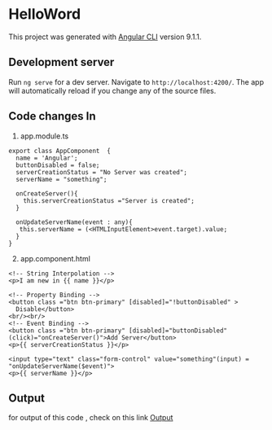 # HelloWord

This project was generated with [Angular CLI](https://github.com/angular/angular-cli) version 9.1.1.

## Development server

Run `ng serve` for a dev server. Navigate to `http://localhost:4200/`. The app will automatically reload if you change any of the source files.

## Code changes In
1) app.module.ts
```   
export class AppComponent  {
  name = 'Angular';
  buttonDisabled = false;
  serverCreationStatus = "No Server was created";
  serverName = "something";
  
  onCreateServer(){
    this.serverCreationStatus ="Server is created";
  }
  
  onUpdateServerName(event : any){
   this.serverName = (<HTMLInputElement>event.target).value;
  }
}
```
2) app.component.html
```
<!-- String Interpolation -->
<p>I am new in {{ name }}</p>

<!-- Property Binding -->
<button class ="btn btn-primary" [disabled]="!buttonDisabled" >
  Disable</button>
<br/><br/>
<!-- Event Binding -->
<button class ="btn btn-primary" [disabled]="buttonDisabled" (click)="onCreateServer()">Add Server</button>
<p>{{ serverCreationStatus }}</p>

<input type="text" class="form-control" value="something"(input) = "onUpdateServerName($event)">
<p>{{ serverName }}</p>
 ```
 ## Output
 
 for output of this code , check on this link
 [Output](https://stackblitz.com/edit/propertyeventbinding)
